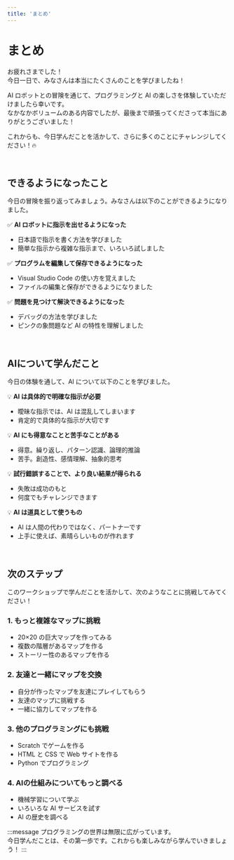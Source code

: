 ```yaml
---
title: 'まとめ'
---
```


# まとめ

お疲れさまでした！\
今日一日で、みなさんは本当にたくさんのことを学びましたね！

AI ロボットとの冒険を通じて、プログラミングと AI の楽しさを体験していただけましたら幸いです。\
なかなかボリュームのある内容でしたが、最後まで頑張ってくださって本当にありがとうございました！

これからも、今日学んだことを活かして、さらに多くのことにチャレンジしてください！🔥

<br />

## できるようになったこと

今日の冒険を振り返ってみましょう。みなさんは以下のことができるようになりました。

✅ **AI ロボットに指示を出せるようになった**

- 日本語で指示を書く方法を学びました
- 簡単な指示から複雑な指示まで、いろいろ試しました

✅ **プログラムを編集して保存できるようになった**

- Visual Studio Code の使い方を覚えました
- ファイルの編集と保存ができるようになりました

✅ **問題を見つけて解決できるようになった**

- デバッグの方法を学びました
- ピンクの象問題など AI の特性を理解しました

<br />

## AIについて学んだこと

今日の体験を通して、AI について以下のことを学びました。

💡 **AI は具体的で明確な指示が必要**

- 曖昧な指示では、AI は混乱してしまいます
- 肯定的で具体的な指示が大切です

💡 **AI にも得意なことと苦手なことがある**

- 得意。繰り返し、パターン認識、論理的推論
- 苦手。創造性、感情理解、抽象的思考

💡 **試行錯誤することで、より良い結果が得られる**

- 失敗は成功のもと
- 何度でもチャレンジできます

💡 **AI は道具として使うもの**

- AI は人間の代わりではなく、パートナーです
- 上手に使えば、素晴らしいものが作れます

<br />

## 次のステップ

このワークショップで学んだことを活かして、次のようなことに挑戦してみてください！

### 1. もっと複雑なマップに挑戦

- 20×20 の巨大マップを作ってみる
- 複数の階層があるマップを作る
- ストーリー性のあるマップを作る

### 2. 友達と一緒にマップを交換

- 自分が作ったマップを友達にプレイしてもらう
- 友達のマップに挑戦する
- 一緒に協力してマップを作る

### 3. 他のプログラミングにも挑戦

- Scratch でゲームを作る
- HTML と CSS で Web サイトを作る
- Python でプログラミング

### 4. AIの仕組みについてもっと調べる

- 機械学習について学ぶ
- いろいろな AI サービスを試す
- AI の歴史を調べる

:::message
プログラミングの世界は無限に広がっています。\
今日学んだことは、その第一歩です。これからも楽しみながら学んでいきましょう！
:::
